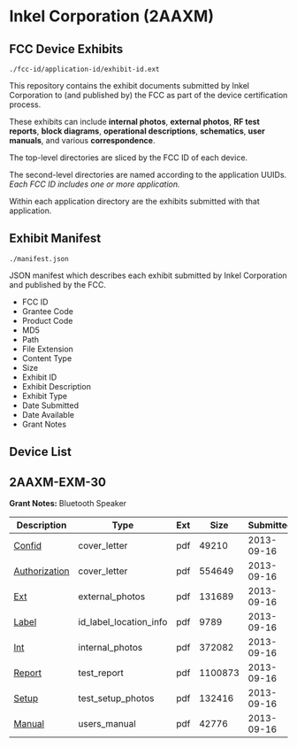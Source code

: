 # Inkel Corporation (2AAXM)
## FCC Device Exhibits

```
./fcc-id/application-id/exhibit-id.ext
```

This repository contains the exhibit documents submitted by Inkel Corporation to (and published by) the FCC as part of the device certification process.

These exhibits can include **internal photos**, **external photos**, **RF test reports**, **block diagrams**, **operational descriptions**, **schematics**, **user manuals**, and various **correspondence**.

The top-level directories are sliced by the FCC ID of each device.

The second-level directories are named according to the application UUIDs. *Each FCC ID includes one or more application.*

Within each application directory are the exhibits submitted with that application. 

## Exhibit Manifest

```
./manifest.json
```

JSON manifest which describes each exhibit submitted by Inkel Corporation and published by the FCC.

- FCC ID
- Grantee Code
- Product Code
- MD5
- Path
- File Extension
- Content Type
- Size
- Exhibit ID
- Exhibit Description
- Exhibit Type
- Date Submitted
- Date Available
- Grant Notes

## Device List
## 2AAXM-EXM-30
**Grant Notes:** Bluetooth Speaker

| Description | Type | Ext | Size | Submitted | Available |
| ----------- | ---- | --- | ---- | --------- | --------- |
| [Confid](2AAXM-EXM-30/9f13c61ba794096b1fd4d2c5f32b9ee4/2072804.pdf) | cover_letter | pdf | 49210 | 2013-09-16 | 2013-09-16 |
| [Authorization](2AAXM-EXM-30/9f13c61ba794096b1fd4d2c5f32b9ee4/2072805.pdf) | cover_letter | pdf | 554649 | 2013-09-16 | 2013-09-16 |
| [Ext](2AAXM-EXM-30/9f13c61ba794096b1fd4d2c5f32b9ee4/2072806.pdf) | external_photos | pdf | 131689 | 2013-09-16 | 2013-09-16 |
| [Label](2AAXM-EXM-30/9f13c61ba794096b1fd4d2c5f32b9ee4/2072808.pdf) | id_label_location_info | pdf | 9789 | 2013-09-16 | 2013-09-16 |
| [Int](2AAXM-EXM-30/9f13c61ba794096b1fd4d2c5f32b9ee4/2072807.pdf) | internal_photos | pdf | 372082 | 2013-09-16 | 2013-09-16 |
| [Report](2AAXM-EXM-30/9f13c61ba794096b1fd4d2c5f32b9ee4/2072809.pdf) | test_report | pdf | 1100873 | 2013-09-16 | 2013-09-16 |
| [Setup](2AAXM-EXM-30/9f13c61ba794096b1fd4d2c5f32b9ee4/2072810.pdf) | test_setup_photos | pdf | 132416 | 2013-09-16 | 2013-09-16 |
| [Manual](2AAXM-EXM-30/9f13c61ba794096b1fd4d2c5f32b9ee4/2072811.pdf) | users_manual | pdf | 42776 | 2013-09-16 | 2013-09-16 |
